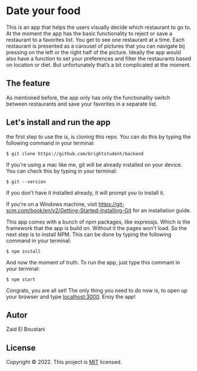 # Date your food
This is an app that helps the users visually decide which restaurant to go to. At the moment the app has the basic functionality to reject or save a restaurant to a favorites list. You get to see one restaurant at a time. Each restaurant is presented as a carousel of pictures that you can navigate bij pressing on the left or the right half of the picture. 
Ideally the app would also have a function to set your preferences and filter the restaurants based on location or diet. But unfortunately that’s a bit complicated at the moment. 

## The feature
As mentioned before, the app only has only the functionality switch between restaurants and save your favorites in a separate list. 

## Let's install and run the app

the first step to use the is, is cloning this repo. You can do this by typing the following command in your terminal:

```
$ git clone https://github.com/brightstudent/backend
```

If you're using a mac like me, git will be already installed on your device. You can check this by typing in your terminal: 
```
$ git --version 
```
If you don’t have it installed already, it will prompt you to install it.

If you're on a Windows machine, visit <https://git-scm.com/book/en/v2/Getting-Started-Installing-Git> for an installation guide.

This app comes with a bunch of npm packages, like expressjs. Which is the framework that the app is build on. Without it the pages won't load. So the next step is to install NPM. This can be done by typing the following command in your terminal: 

```
$ npm install
```

And now the moment of truth. To run the app, just type this commant in your terminal: 

```
$ npm start
```

Congrats, you are all set! The only thing you need to do now is, to open up your browser and type <localhost:3000>. Enoy the app!

## Autor 
Zaid El Boustani
## License 
Copyright © 2022.
This project is [MIT](https://choosealicense.com/licenses/mit/#suggest-this-license) licensed.